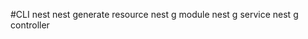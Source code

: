#CLI nest
nest generate resource <name>
nest g module <name>
nest g service <name>
nest g controller <name>